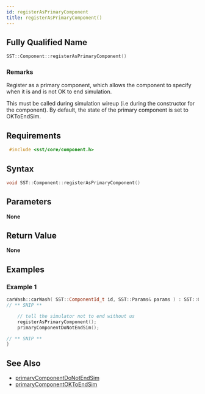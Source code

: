 ```yaml
---
id: registerAsPrimaryComponent
title: registerAsPrimaryComponent()
---
```

## Fully Qualified Name
```cpp
SST::Component::registerAsPrimaryComponent()
```

### Remarks
Register as a primary component, which allows the component to specify when it is and is not OK to end simulation.

This must be called during simulation wireup (i.e during the constructor for the component). By default, the state of the primary component is set to OKToEndSim.

## Requirements

```cpp
 #include <sst/core/component.h>
```

## Syntax

```cpp
void SST::Component::registerAsPrimaryComponent()
```

## Parameters

**None**

## Return Value

**None**

## Examples

### Example 1
```cpp
carWash::carWash( SST::ComponentId_t id, SST::Params& params ) : SST::Component(id) {
// ** SNIP **

	// tell the simulator not to end without us
	registerAsPrimaryComponent();
	primaryComponentDoNotEndSim();

// ** SNIP **
}
```

## See Also

- [primaryComponentDoNotEndSim](cpp/component/primaryComponentDoNotEndSim.md)
- [primaryComponentOKToEndSim](cpp/component/primaryComponentOKToEndSim.md)